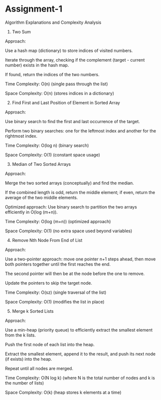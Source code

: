 # Assignment-1
Algorithm Explanations and Complexity Analysis

1) Two Sum

Approach:

Use a hash map (dictionary) to store indices of visited numbers.

Iterate through the array, checking if the complement (target - current number) exists in the hash map.

If found, return the indices of the two numbers.

Time Complexity: O(n) (single pass through the list)

Space Complexity: O(n) (stores indices in a dictionary)

2) Find First and Last Position of Element in Sorted Array

Approach:

Use binary search to find the first and last occurrence of the target.

Perform two binary searches: one for the leftmost index and another for the rightmost index.

Time Complexity: O(log n) (binary search)

Space Complexity: O(1) (constant space usage)

3) Median of Two Sorted Arrays

Approach:

Merge the two sorted arrays (conceptually) and find the median.

If the combined length is odd, return the middle element; if even, return the average of the two middle elements.

Optimized approach: Use binary search to partition the two arrays efficiently in O(log (m+n)).

Time Complexity: O(log (m+n)) (optimized approach)

Space Complexity: O(1) (no extra space used beyond variables)

4) Remove Nth Node From End of List

Approach:

Use a two-pointer approach: move one pointer n+1 steps ahead, then move both pointers together until the first reaches the end.

The second pointer will then be at the node before the one to remove.

Update the pointers to skip the target node.

Time Complexity: O(sz) (single traversal of the list)

Space Complexity: O(1) (modifies the list in place)

5) Merge k Sorted Lists

Approach:

Use a min-heap (priority queue) to efficiently extract the smallest element from the k lists.

Push the first node of each list into the heap.

Extract the smallest element, append it to the result, and push its next node (if exists) into the heap.

Repeat until all nodes are merged.

Time Complexity: O(N log k) (where N is the total number of nodes and k is the number of lists)

Space Complexity: O(k) (heap stores k elements at a time)
